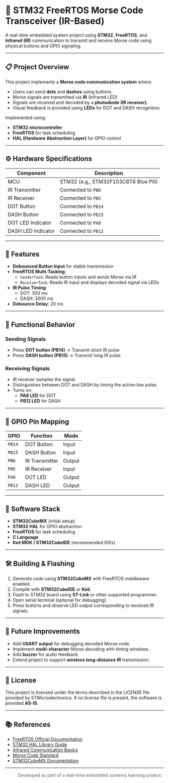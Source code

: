 # 🔦 STM32 FreeRTOS Morse Code Transceiver (IR-Based)

A real-time embedded system project using **STM32**, **FreeRTOS**, and **Infrared (IR)** communication to transmit and receive Morse code using physical buttons and GPIO signaling.

---

## 📋 Project Overview

This project implements a **Morse code communication system** where:
- Users can send **dots** and **dashes** using buttons.
- Morse signals are transmitted via **IR** (Infrared LED).
- Signals are received and decoded by a **photodiode (IR receiver)**.
- Visual feedback is provided using **LEDs** for DOT and DASH recognition.

Implemented using:
- **STM32 microcontroller**
- **FreeRTOS** for task scheduling
- **HAL (Hardware Abstraction Layer)** for GPIO control

---

## ⚙️ Hardware Specifications

| Component           | Description                          |
|---------------------|--------------------------------------|
| MCU                 | STM32 (e.g., STM32F103C8T6 Blue Pill)|
| IR Transmitter      | Connected to `PB6`                   |
| IR Receiver         | Connected to `PB5`                   |
| DOT Button          | Connected to `PB14`                  |
| DASH Button         | Connected to `PB15`                  |
| DOT LED Indicator   | Connected to `PA8`                   |
| DASH LED Indicator  | Connected to `PB12`                  |

---

## 🧠 Features

- **Debounced Button Input** for stable transmission
- **FreeRTOS Multi-Tasking**:
  - `SenderTask`: Reads button inputs and sends Morse via IR
  - `ReceiverTask`: Reads IR input and displays decoded signal via LEDs
- **IR Pulse Timing**:
  - DOT: 300 ms
  - DASH: 3000 ms
- **Debounce Delay**: 20 ms

---

## 🧪 Functional Behavior

### Sending Signals
- Press **DOT button (PB14)** → Transmit short IR pulse
- Press **DASH button (PB15)** → Transmit long IR pulse

### Receiving Signals
- IR receiver samples the signal.
- Distinguishes between DOT and DASH by timing the active-low pulse.
- Turns on:
  - **PA8 LED** for DOT
  - **PB12 LED** for DASH

---

## 🚦 GPIO Pin Mapping

| GPIO      | Function         | Mode       |
|-----------|------------------|------------|
| `PB14`    | DOT Button       | Input      |
| `PB15`    | DASH Button      | Input      |
| `PB6`     | IR Transmitter   | Output     |
| `PB5`     | IR Receiver      | Input      |
| `PA8`     | DOT LED          | Output     |
| `PB12`    | DASH LED         | Output     |

---

## 🧩 Software Stack

- **STM32CubeMX** (initial setup)
- **STM32 HAL** for GPIO abstraction
- **FreeRTOS** for task scheduling
- **C Language**
- **Keil MDK / STM32CubeIDE** (recommended IDEs)

---

## 🛠️ Building & Flashing

1. Generate code using **STM32CubeMX** with FreeRTOS middleware enabled.
2. Compile with **STM32CubeIDE** or **Keil**.
3. Flash to STM32 board using **ST-Link** or other supported programmer.
4. Open serial terminal (optional for debugging).
5. Press buttons and observe LED output corresponding to received IR signals.

---

## 🚀 Future Improvements

- Add **USART output** for debugging decoded Morse code.
- Implement **multi-character** Morse decoding with timing windows.
- Add **buzzer** for audio feedback.
- Extend project to support **wireless long-distance IR** transmission.

---

## 🧾 License

This project is licensed under the terms described in the LICENSE file provided by STMicroelectronics. If no license file is present, the software is provided **AS-IS**.

---

## 📚 References

- [FreeRTOS Official Documentation](https://www.freertos.org/)
- [STM32 HAL Library Guide](https://www.st.com/en/embedded-software/stm32cubefw.html)
- [Infrared Communication Basics](https://www.electronics-tutorials.ws/blog/infrared-ir-communication.html)
- [Morse Code Standard](https://en.wikipedia.org/wiki/Morse_code)
- [STM32CubeMX Documentation](https://www.st.com/en/development-tools/stm32cubemx.html)

---

> Developed as part of a real-time embedded systems learning project.
